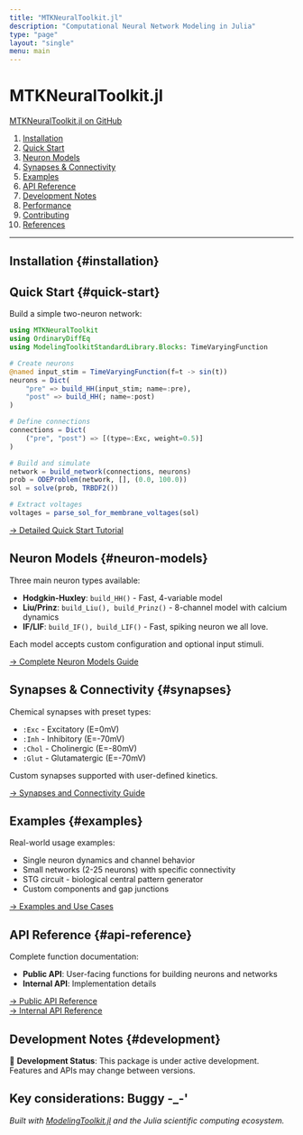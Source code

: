 ```yaml
---
title: "MTKNeuralToolkit.jl"
description: "Computational Neural Network Modeling in Julia"
type: "page"
layout: "single"
menu: main
---
```


# MTKNeuralToolkit.jl

[MTKNeuralToolkit.jl on GitHub](https://github.com/your-repo/MTKNeuralToolkit.jl)

1. [Installation](#installation)
2. [Quick Start](#quick-start)
3. [Neuron Models](#neuron-models)
4. [Synapses & Connectivity](#synapses)
5. [Examples](#examples)
6. [API Reference](#api-reference)
7. [Development Notes](#development)
8. [Performance](#performance)
9. [Contributing](#contributing)
10. [References](#references)

---

## Installation {#installation}


## Quick Start {#quick-start}

Build a simple two-neuron network:

```julia
using MTKNeuralToolkit
using OrdinaryDiffEq
using ModelingToolkitStandardLibrary.Blocks: TimeVaryingFunction

# Create neurons
@named input_stim = TimeVaryingFunction(f=t -> sin(t))
neurons = Dict(
    "pre" => build_HH(input_stim; name=:pre),
    "post" => build_HH(; name=:post)
)

# Define connections
connections = Dict(
    ("pre", "post") => [(type=:Exc, weight=0.5)]
)

# Build and simulate
network = build_network(connections, neurons)
prob = ODEProblem(network, [], (0.0, 100.0))
sol = solve(prob, TRBDF2())

# Extract voltages
voltages = parse_sol_for_membrane_voltages(sol)
```

[→ Detailed Quick Start Tutorial](quickstart/)

## Neuron Models {#neuron-models}

Three main neuron types available:

- **Hodgkin-Huxley**: `build_HH()` - Fast, 4-variable model
- **Liu/Prinz**: `build_Liu(), build_Prinz()` - 8-channel model with calcium dynamics  
- **IF/LIF**: `build_IF(), build_LIF()` - Fast, spiking neuron we all love.

Each model accepts custom configuration and optional input stimuli.

[→ Complete Neuron Models Guide](neuron-models/)

## Synapses & Connectivity {#synapses}

Chemical synapses with preset types:
- `:Exc` - Excitatory (E=0mV)
- `:Inh` - Inhibitory (E=-70mV)
- `:Chol` - Cholinergic (E=-80mV)
- `:Glut` - Glutamatergic (E=-70mV)

Custom synapses supported with user-defined kinetics.

[→ Synapses and Connectivity Guide](synapses/)

## Examples {#examples}

Real-world usage examples:

- Single neuron dynamics and channel behavior
- Small networks (2-25 neurons) with specific connectivity
- STG circuit - biological central pattern generator
- Custom components and gap junctions

[→ Examples and Use Cases](examples/)

## API Reference {#api-reference}

Complete function documentation:

- **Public API**: User-facing functions for building neurons and networks
- **Internal API**: Implementation details 

[→ Public API Reference](api-public/)  
[→ Internal API Reference](api-internal/)

## Development Notes {#development}

🚧 **Development Status**: This package is under active development. Features and APIs may change between versions.

Key considerations: Buggy -_-'
---

*Built with [ModelingToolkit.jl](https://github.com/SciML/ModelingToolkit.jl) and the Julia scientific computing ecosystem.*